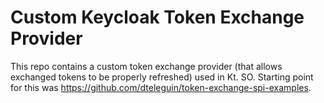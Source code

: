 # Custom Keycloak Token Exchange Provider

This repo contains a custom token exchange provider (that allows exchanged
tokens to be properly refreshed) used in Kt. SO. Starting point for this was
https://github.com/dteleguin/token-exchange-spi-examples.
